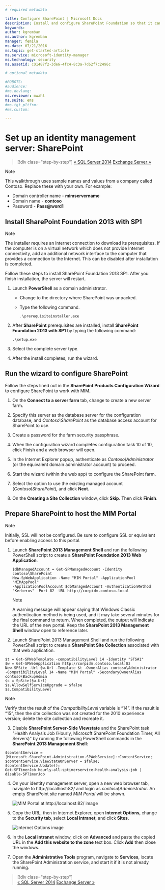 ```yaml
---
# required metadata

title: Configure SharePoint | Microsoft Docs
description: Install and configure SharePoint Foundation so that it can host the MIM Portal page.
keywords:
author: kgremban
ms.author: kgremban
manager: femila
ms.date: 07/21/2016
ms.topic: get-started-article
ms.service: microsoft-identity-manager
ms.technology: security
ms.assetid: c01487f2-3de6-4fc4-8c3a-7d62f7c2496c

# optional metadata

#ROBOTS:
#audience:
#ms.devlang:
ms.reviewer: mwahl
ms.suite: ems
#ms.tgt_pltfrm:
#ms.custom:

---
```


# Set up an identity management server: SharePoint

>[!div class="step-by-step"]
[« SQL Server 2014](prepare-server-sql2014.md)
[Exchange Server »](prepare-server-exchange.md)

> [!NOTE]
> This walkthrough uses sample names and values from a company called Contoso. Replace these with your own. For example:
> - Domain controller name - **mimservername**
> - Domain name - **contoso**
> - Password - **Pass@word1**


## Install **SharePoint Foundation 2013 with SP1**

> [!NOTE]
> The installer requires an Internet connection to download its prerequisites. If the computer is on a virtual network which does not provide Internet connectivity, add an additional network interface to the computer that provides a connection to the Internet. This can be disabled after installation is completed.

Follow these steps to install SharePoint Foundation 2013 SP1. After you finish installation, the server will restart.

1.  Launch **PowerShell** as a domain administrator.

    -   Change to the directory where SharePoint was unpacked.

    -   Type the following command.

        ```
        .\prerequisiteinstaller.exe
        ```

2.  After **SharePoint** prerequisites are installed, install **SharePoint Foundation 2013 with SP1** by typing the following command:

    ```
    .\setup.exe
    ```

3.  Select the complete server type.

4.  After the install completes, run the wizard.

## Run the wizard to configure SharePoint

Follow the steps lined out in the **SharePoint Products Configuration Wizard** to configure SharePoint to work with MIM.

1. On the **Connect to a server farm** tab, change to create a new server farm.

2. Specify this server as the database server for the configuration database, and *Contoso\SharePoint* as the database access account for SharePoint to use.

3. Create a password for the farm security passphrase.

4. When the configuration wizard completes configuration task 10 of 10, click Finish and a web browser will open.

5. In the Internet Explorer popup, authenticate as *Contoso\Administrator* (or the equivalent domain administrator account) to proceed.

6. Start the wizard (within the web app) to configure the SharePoint farm.

7. Select the option to use the existing managed account (*Contoso\SharePoint*), and click **Next**.

8. On the **Creating a Site Collection** window, click **Skip**.  Then click **Finish**.

## Prepare SharePoint to host the MIM Portal

> [!NOTE]
> Initially, SSL will not be configured. Be sure to configure SSL or equivalent before enabling access to this portal.

1. Launch  **SharePoint 2013 Management Shell** and run the following PowerShell script to create a **SharePoint Foundation 2013 Web Application**.

    ```
    $dbManagedAccount = Get-SPManagedAccount -Identity contoso\SharePoint
    New-SpWebApplication -Name "MIM Portal" -ApplicationPool "MIMAppPool"
    -ApplicationPoolAccount $dbManagedAccount -AuthenticationMethod "Kerberos" -Port 82 -URL http://corpidm.contoso.local
    ```

    > [!NOTE]
    > A warning message will appear saying that Windows Classic authentication method is being used, and it may take several minutes for the final command to return. When completed, the output will indicate the URL of the new portal. Keep the **SharePoint 2013 Management Shell** window open to reference later.

2. Launch  SharePoint 2013 Management Shell and run the following PowerShell script to create a **SharePoint Site Collection** associated with that web application.

  ```
  $t = Get-SPWebTemplate -compatibilityLevel 14 -Identity "STS#1"
  $w = Get-SPWebApplication http://corpidm.contoso.local:82
  New-SPSite -Url $w.Url -Template $t -OwnerAlias contoso\Administrator
  -CompatibilityLevel 14 -Name "MIM Portal" -SecondaryOwnerAlias contoso\BackupAdmin
  $s = SpSite($w.Url)
  $s.AllowSelfServiceUpgrade = $false
  $s.CompatibilityLevel
  ```

  > [!NOTE]
  > Verify that the result of the *CompatibilityLevel* variable is “14”. If the result is “15”, then the site collection was not created for the 2010 experience version; delete the site collection and recreate it.

3. Disable **SharePoint Server-Side Viewstate** and the SharePoint task "Health Analysis Job (Hourly, Microsoft SharePoint Foundation Timer, All Servers)" by running the following PowerShell commands in the **SharePoint 2013 Management Shell**:

  ```
  $contentService = [Microsoft.SharePoint.Administration.SPWebService]::ContentService;
  $contentService.ViewStateOnServer = $false;
  $contentService.Update();
  Get-SPTimerJob hourly-all-sptimerservice-health-analysis-job | disable-SPTimerJob
  ```

4. On your identity management server, open a new web browser tab, navigate to http://localhost:82/ and login as *contoso\Administrator*.  An empty SharePoint site named *MIM Portal* will be shown.

    ![MIM Portal at http://localhost:82/ image](media/MIM-DeploySP1.png)

5. Copy the URL, then in Internet Explorer, open **Internet Options**, change to the **Security tab**, select **Local intranet**, and click **Sites**.

    ![Internet Options image](media/MIM-DeploySP2.png)

6. In the **Local intranet** window, click on **Advanced** and paste the copied URL in the **Add this website to the zone** text box. Click **Add** then close the windows.

7. Open the **Administrative Tools** program, navigate to **Services**, locate the SharePoint Administration service, and start it if it is not already running.

>[!div class="step-by-step"]  
[« SQL Server 2014](prepare-server-sql2014.md)
[Exchange Server »](prepare-server-exchange.md)
